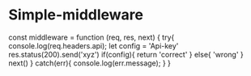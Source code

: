 # Simple-middleware

const middleware = function (req, res, next) {
  try{
    console.log(req.headers.api);
        let config = 'Api-key'
        res.status(200).send('xyz')
        if(config){
          return 'correct'
        }
        else{
          'wrong'
        }
        next()
  }
  catch(err){
    console.log(err.message);
  }
  }
